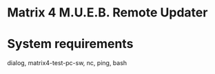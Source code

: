 Matrix 4 M.U.E.B. Remote Updater
================================

# System requirements

dialog, matrix4-test-pc-sw, nc, ping, bash
